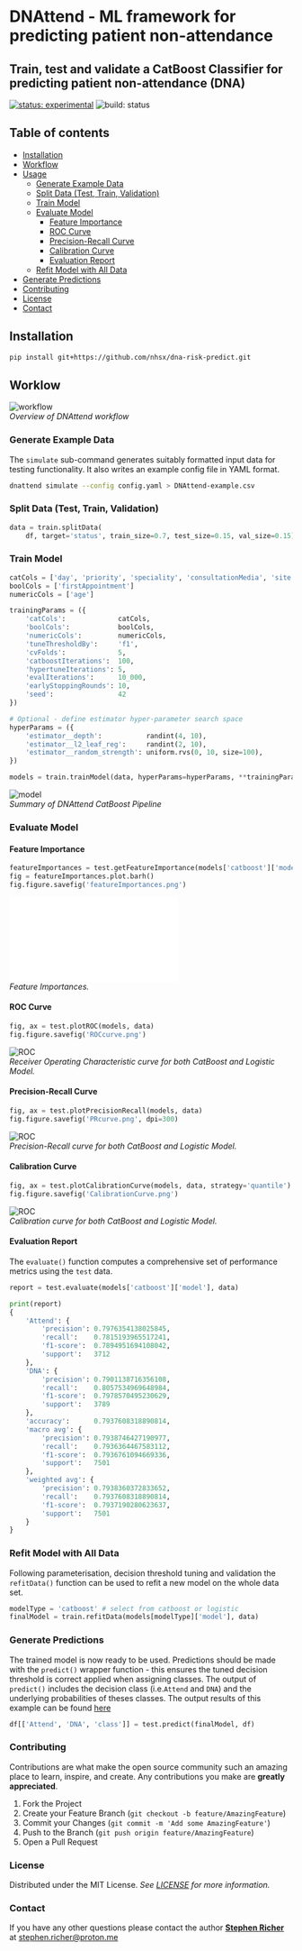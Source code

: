 # DNAttend - ML framework for predicting patient non-attendance

## Train, test and validate a CatBoost Classifier for predicting patient non-attendance (DNA)

[![status: experimental](https://github.com/GIScience/badges/raw/master/status/experimental.svg)](https://github.com/GIScience/badges#experimental)
![build: status](https://github.com/nhsx/dna-risk-predict/actions/workflows/tests.yaml/badge.svg)

## Table of contents

  * [Installation](#installation)
  * [Workflow](#workflow)
  * [Usage](#usage)
    * [Generate Example Data](#generate-example-data)
    * [Split Data (Test, Train, Validation)](#split-data-test-train-validation)
    * [Train Model](#train-model)
    * [Evaluate Model](#evaluate-model)
      * [Feature Importance](#feature-importance)
      * [ROC Curve](#roc-curve)
      * [Precision-Recall Curve](#precision-recall-curve)
      * [Calibration Curve](#calibration-curve)
      * [Evaluation Report](#evaluation-report)
    * [Refit Model with All Data](#refit-model-with-all-data)
  * [Generate Predictions](#generate-predictions)
  * [Contributing](#contributing)
  * [License](#license)
  * [Contact](#contact)


## Installation

```bash
pip install git+https://github.com/nhsx/dna-risk-predict.git
```

## Worklow

![workflow](./README_files/DNApredictFlowchart.png)
 <br> *Overview of DNAttend workflow*


### Generate Example Data
The ```simulate``` sub-command generates suitably formatted input data for testing functionality.
It also writes an example config file in YAML format.

```bash
dnattend simulate --config config.yaml > DNAttend-example.csv
```

### Split Data (Test, Train, Validation)

```python
data = train.splitData(
    df, target='status', train_size=0.7, test_size=0.15, val_size=0.15)
```

### Train Model

```python
catCols = ['day', 'priority', 'speciality', 'consultationMedia', 'site']
boolCols = ['firstAppointment']
numericCols = ['age']

trainingParams = ({
    'catCols':             catCols,
    'boolCols':            boolCols,
    'numericCols':         numericCols,
    'tuneThresholdBy':     'f1',
    'cvFolds':             5,
    'catboostIterations':  100,
    'hypertuneIterations': 5,
    'evalIterations':      10_000,
    'earlyStoppingRounds': 10,
    'seed':                42
})
```

```python
# Optional - define estimator hyper-parameter search space
hyperParams = ({
    'estimator__depth':           randint(4, 10),
    'estimator__l2_leaf_reg':     randint(2, 10),
    'estimator__random_strength': uniform.rvs(0, 10, size=100),
})
```

```python
models = train.trainModel(data, hyperParams=hyperParams, **trainingParams)
```

![model](./README_files/modelWorkflow.png)
 <br> *Summary of DNAttend CatBoost Pipeline*

### Evaluate Model

#### Feature Importance

```python
featureImportances = test.getFeatureImportance(models['catboost']['model'])
fig = featureImportances.plot.barh()
fig.figure.savefig('featureImportances.png')
```

![featureImportance](./README_files/featureImportances.pdf)
 <br> *Feature Importances.*

#### ROC Curve

```python
fig, ax = test.plotROC(models, data)
fig.figure.savefig('ROCcurve.png')
```

![ROC](./README_files/ROCcurve.png)
 <br> *Receiver Operating Characteristic curve for both CatBoost and Logistic Model.*

#### Precision-Recall Curve

```python
fig, ax = test.plotPrecisionRecall(models, data)
fig.figure.savefig('PRcurve.png', dpi=300)
```

![ROC](./README_files/PRcurve.png)
 <br> *Precision-Recall curve for both CatBoost and Logistic Model.*

#### Calibration Curve

```python
fig, ax = test.plotCalibrationCurve(models, data, strategy='quantile')
fig.figure.savefig('CalibrationCurve.png')
```

![ROC](./README_files/CalibrationCurve.png)
 <br> *Calibration curve for both CatBoost and Logistic Model.*

#### Evaluation Report
The `evaluate()` function computes a comprehensive set of performance metrics using the `test` data.

```python
report = test.evaluate(models['catboost']['model'], data)

print(report)
{
    'Attend': {
        'precision': 0.7976354138025845,
        'recall':    0.7815193965517241,
        'f1-score':  0.7894951694108042,
        'support':   3712
    },
    'DNA': {
        'precision': 0.7901138716356108,
        'recall':    0.8057534969648984,
        'f1-score':  0.7978570495230629,
        'support':   3789
    },
    'accuracy':      0.7937608318890814,
    'macro avg': {
        'precision': 0.7938746427190977,
        'recall':    0.7936364467583112,
        'f1-score':  0.7936761094669336,
        'support':   7501
    },
    'weighted avg': {
        'precision': 0.7938360372833652,
        'recall':    0.7937608318890814,
        'f1-score':  0.7937190280623637,
        'support':   7501
    }
}

```

### Refit Model with All Data
Following parameterisation, decision threshold tuning and validation the `refitData()` function can be used to refit a new model on the whole data set.

```python
modelType = 'catboost' # select from catboost or logistic
finalModel = train.refitData(models[modelType]['model'], data)
```

### Generate Predictions
The trained model is now ready to be used.
Predictions should be made with the `predict()` wrapper function - this ensures the tuned decision threshold is correct applied when assigning classes.
The output of `predict()` includes the decision class (i.e.`Attend` and `DNA`) and the underlying probabilities of theses classes.
The output results of this example can be found [here](./README_files/example-data-predictions.csv)

```python
df[['Attend', 'DNA', 'class']] = test.predict(finalModel, df)
```

### Contributing

Contributions are what make the open source community such an amazing place to learn, inspire, and create. Any contributions you make are **greatly appreciated**.

1. Fork the Project
2. Create your Feature Branch (`git checkout -b feature/AmazingFeature`)
3. Commit your Changes (`git commit -m 'Add some AmazingFeature'`)
4. Push to the Branch (`git push origin feature/AmazingFeature`)
5. Open a Pull Request

### License

Distributed under the MIT License. _See [LICENSE](./LICENSE) for more information._

### Contact

If you have any other questions please contact the author **[Stephen Richer](https://www.linkedin.com/in/stephenricher/)**
at stephen.richer@proton.me
